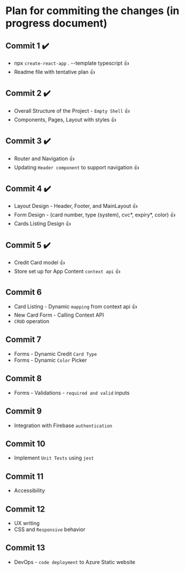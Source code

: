 # Plan for commiting the changes (in progress document)

## Commit 1 :heavy_check_mark:

- npx `create-react-app` . --template typescript :thumbsup:
- Readme file with tentative plan :thumbsup:

## Commit 2 :heavy_check_mark:
- Overall Structure of the Project - `Empty Shell` :thumbsup:
- Components, Pages, Layout with styles :thumbsup:

## Commit 3 :heavy_check_mark:
-  Router and Navigation :thumbsup:
-  Updating `Header component` to support navigation :thumbsup:

## Commit 4 :heavy_check_mark:
-  Layout Design - Header, Footer, and MainLayout :thumbsup:
-  Form Design - (card number, type (system), cvc*, expiry*, color) :thumbsup:
-  Cards Listing Design :thumbsup:

## Commit 5 :heavy_check_mark:
-  Credit Card model :thumbsup:
-  Store set up for App Content `context api` :thumbsup:

## Commit 6
-  Card Listing - Dynamic `mapping` from context api :thumbsup:
-  New Card Form - Calling Context API 
-  `CRUD` operation

## Commit 7
-  Forms - Dynamic Credit `Card Type`
-  Forms - Dynamic `Color` Picker

## Commit 8
-  Forms - Validations - `required and valid` inputs

## Commit 9
-  Integration with Firebase `authentication`

## Commit 10
-  Implement `Unit Tests` using `jest`

## Commit 11
-  Accessibility

## Commit 12
-  UX writing
-  CSS and `Responsive` behavior 

## Commit 13
-  DevOps - `code deployment` to Azure Static website
